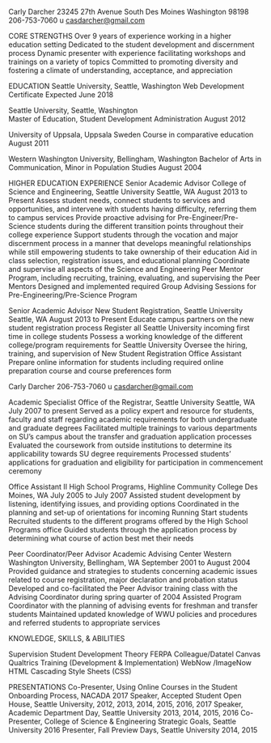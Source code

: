 Carly Darcher
23245 27th Avenue South Des Moines Washington 98198
206-753-7060 u  casdarcher@gmail.com
 
CORE STRENGTHS
Over 9 years of experience working in a higher education setting
Dedicated to the student development and discernment process
Dynamic presenter with experience facilitating workshops and trainings on a variety of topics
Committed to promoting diversity and fostering a climate of understanding, acceptance, and appreciation
 
 
 
EDUCATION
Seattle University, Seattle, Washington
Web Development Certificate 
Expected June 2018

Seattle University, Seattle, Washington      	                                	        	
Master of Education, Student Development Administration  	                                         	                              August 2012
 
University of Uppsala, Uppsala Sweden
Course in comparative education                                                                            	                  	     August 2011
 
Western Washington University, Bellingham, Washington
Bachelor of Arts in Communication, Minor in Population Studies                                        	               August 2004
 
 
 
HIGHER EDUCATION EXPERIENCE
Senior Academic Advisor
College of Science and Engineering, Seattle University
Seattle, WA                                                                                                              	            August 2013 to Present
Assess student needs, connect students to services and opportunities, and intervene with students having difficulty, referring them to campus services
Provide proactive advising for Pre-Engineer/Pre-Science students during the different transition points throughout their college experience
Support students through the vocation and major discernment process in a manner that develops meaningful relationships while still empowering students to take ownership of their education
Aid in class selection, registration issues, and educational planning
Coordinate and supervise all aspects of the Science and Engineering Peer Mentor Program, including recruiting, training, evaluating, and supervising the Peer Mentors
Designed and implemented required Group Advising Sessions for Pre-Engineering/Pre-Science Program
 
 
Senior Academic Advisor
New Student Registration, Seattle University
Seattle, WA                                                                                                              	            August 2013 to Present
Educate campus partners on the new student registration process
Register all Seattle University incoming first time in college students
Possess a working knowledge of the different college/program requirements for Seattle University
Oversee the hiring, training, and supervision of New Student Registration Office Assistant
Prepare online information for students including required online preparation course and course preferences form
 
 
 
 
 
Carly Darcher
206-753-7060 u  casdarcher@gmail.com
 
Academic Specialist
Office of the Registrar, Seattle University
Seattle, WA  	        	                                            	                                                                     July 2007 to present
Served as a policy expert and resource for students, faculty and staff regarding academic requirements for both undergraduate and graduate degrees
Facilitated multiple trainings to various departments on SU’s campus about the transfer and graduation application processes
Evaluated the coursework from outside institutions to determine its applicability towards SU degree requirements
Processed students’ applications for graduation and eligibility for participation in commencement ceremony
 
 
Office Assistant II
High School Programs, Highline Community College
Des Moines, WA                                                                                          	                          July 2005 to July 2007
Assisted student development by listening, identifying issues, and providing options
Coordinated in the planning and set-up of orientations for incoming Running Start students
Recruited students to the different programs offered by the High School Programs office
Guided students through the application process by determining what course of action best met their needs
 
 
Peer Coordinator/Peer Advisor
Academic Advising Center
Western Washington University, Bellingham, WA                                         	         September 2001 to August 2004
Provided guidance and strategies to students concerning academic issues related to course registration, major declaration and probation status
Developed and co-facilitated the Peer Advisor training class with the Advising Coordinator during spring quarter of 2004
Assisted Program Coordinator with the planning of advising events for freshman and transfer students 
Maintained updated knowledge of WWU policies and procedures and referred students to appropriate services       	
 
 

 
 

KNOWLEDGE, SKILLS, & ABILITIES

Supervision
Student Development Theory
FERPA
Colleague/Datatel
Canvas
Qualtrics
Training (Development & Implementation)
WebNow /ImageNow
HTML
Cascading Style Sheets (CSS)

 
 
PRESENTATIONS
Co-Presenter, Using Online Courses in the Student Onboarding Process, NACADA 2017
Speaker, Accepted Student Open House, Seattle University, 2012, 2013, 2014, 2015, 2016, 2017
Speaker, Academic Department Day, Seattle University                                             2013, 2014, 2015, 2016
Co-Presenter, College of Science & Engineering Strategic Goals, Seattle University                              2016
Presenter, Fall Preview Days, Seattle University                                                                 	 2014, 2015


